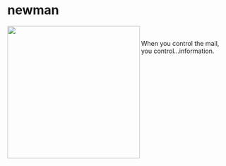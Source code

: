 # newman

<img src="http://www.seinfeldscripts.com/images/newman1.jpg" align="left" width="300" /><br>
<div align="left">When you control the mail, you control...information.</div>
